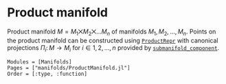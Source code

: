 # Product manifold

Product manifold $M = M_1 ⨉ M_2 ⨉ … M_n$ of manifolds $M_1, M_2, …, M_n$.
Points on the product manifold can be constructed using [`ProductRepr`](@ref) with canonical projections $\Pi_i \colon M \to M_i$ for $i \in 1, 2, …, n$ provided by [`submanifold_component`](@ref).

```@autodocs
Modules = [Manifolds]
Pages = ["manifolds/ProductManifold.jl"]
Order = [:type, :function]
```
